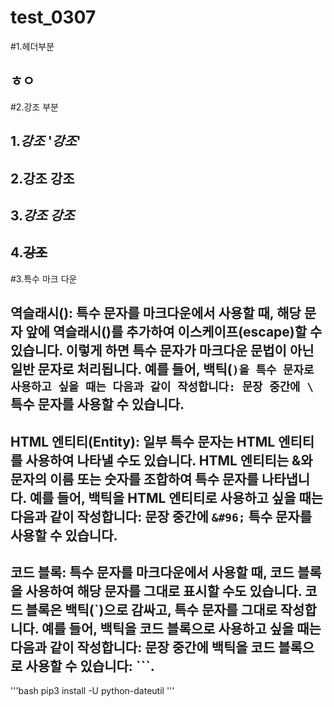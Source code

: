 # test_0307
#1.헤더부분
## ㅎㅇ
#2.강조 부분
## 1.*강조*  '_강조_'
## 2.**강조** __강조__
## 3.***강조*** ___강조___
## 4.~~강조~~
#3.특수 마크 다운
## 역슬래시(): 특수 문자를 마크다운에서 사용할 때, 해당 문자 앞에 역슬래시(\)를 추가하여 이스케이프(escape)할 수 있습니다. 이렇게 하면 특수 문자가 마크다운 문법이 아닌 일반 문자로 처리됩니다. 예를 들어, 백틱(`)을 특수 문자로 사용하고 싶을 때는 다음과 같이 작성합니다: 문장 중간에 \` 특수 문자를 사용할 수 있습니다.
## HTML 엔티티(Entity): 일부 특수 문자는 HTML 엔티티를 사용하여 나타낼 수도 있습니다. HTML 엔티티는 &와 문자의 이름 또는 숫자를 조합하여 특수 문자를 나타냅니다. 예를 들어, 백틱을 HTML 엔티티로 사용하고 싶을 때는 다음과 같이 작성합니다: 문장 중간에 `&#96;` 특수 문자를 사용할 수 있습니다.
## 코드 블록: 특수 문자를 마크다운에서 사용할 때, 코드 블록을 사용하여 해당 문자를 그대로 표시할 수도 있습니다. 코드 블록은 백틱(`)으로 감싸고, 특수 문자를 그대로 작성합니다. 예를 들어, 백틱을 코드 블록으로 사용하고 싶을 때는 다음과 같이 작성합니다: 문장 중간에 백틱을 코드 블록으로 사용할 수 있습니다: ```.
'''bash
pip3 install -U python-dateutil
'''
